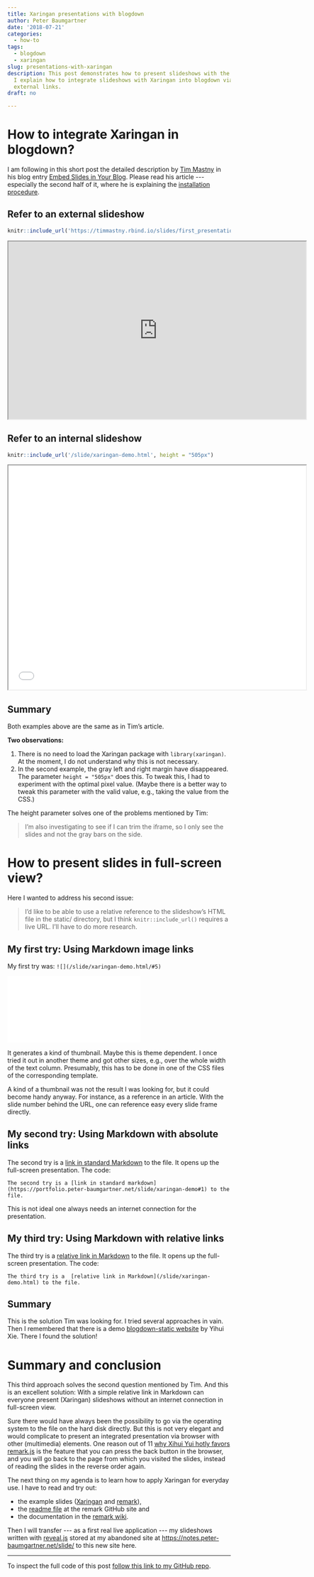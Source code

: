 ```yaml
---
title: Xaringan presentations with blogdown
author: Peter Baumgartner
date: '2018-07-21'
categories:
  - how-to
tags:
  - blogdown
  - xaringan
slug: presentations-with-xaringan
description: This post demonstrates how to present slideshows with the Xaringan package.
  I explain how to integrate slideshows with Xaringan into blogdown via internal and
  external links.
draft: no

---
```


# How to integrate Xaringan in blogdown?

I am following in this short post the detailed description by [Tim Mastny](https://timmastny.rbind.io/)  in his blog entry [Embed Slides in Your Blog](https://timmastny.rbind.io/blog/embed-slides-knitr-blogdown/). Please read his article --- especially the second half of it, where he is explaining the [installation procedure](https://timmastny.rbind.io/blog/embed-slides-knitr-blogdown/#upload-your-slideshow-to-your-website).

## Refer to an external slideshow



```r
knitr::include_url('https://timmastny.rbind.io/slides/first_presentation')
```

<iframe src="https://timmastny.rbind.io/slides/first_presentation" width="672" height="400px"></iframe>

## Refer to an internal slideshow



```r
knitr::include_url('/slide/xaringan-demo.html', height = "505px")
```

<iframe src="/slide/xaringan-demo.html" width="672" height="505px"></iframe>

## Summary

Both examples above are the same as in Tim’s article. 

**Two observations:**

1. There is no need to load the Xaringan package with `library(xaringan)`. At the moment, I do not understand why this is not necessary. 
2. In the second example, the gray left and right margin have disappeared. The parameter `height = "505px"` does this. To tweak this, I had to experiment with the optimal pixel value. (Maybe there is a better way to tweak this parameter with the valid value, e.g., taking the value from the CSS.) 

The height parameter solves one of the problems mentioned by Tim:

> I’m also investigating to see if I can trim the iframe, so I only see the slides and not the gray bars on the side.


# How to present slides in full-screen view?

Here I wanted to address his second issue:

> I’d like to be able to use a relative reference to the slideshow’s HTML file in the static/ directory, but I think `knitr::include_url()` requires a live URL. I’ll have to do more research.

## My first try: Using Markdown image links 

My first try was: `![](/slide/xaringan-demo.html/#5)`

![](/slide/xaringan-demo.html#5)

It generates a kind of thumbnail. Maybe this is theme dependent. I once tried it out in another theme and got other sizes, e.g., over the whole width of the text column. Presumably, this has to be done in one of the CSS files of the corresponding template. 

A kind of a thumbnail was not the result I was looking for, but it could become handy anyway. For instance, as a reference in an article. With the slide number behind the URL, one can reference easy every slide frame directly.

## My second try: Using Markdown with absolute links

The second try is a [link in standard Markdown](https://portfolio.peter-baumgartner.net/slide/xaringan-demo#1) to the file. It opens up the full-screen presentation. The code:

`The second try is a [link in standard markdown](https://portfolio.peter-baumgartner.net/slide/xaringan-demo#1) to the file.`

This is not ideal one always needs an internet connection for the presentation.

## My third try: Using Markdown with relative links

The third try is a  [relative link in Markdown](/slide/xaringan-demo.html) to the file. It opens up the full-screen presentation. The code:

`The third try is a  [relative link in Markdown](/slide/xaringan-demo.html) to the file.`

## Summary 
This is the solution Tim was looking for. I tried several approaches in vain. Then I remembered that there is a demo [blogdown-static website](https://github.com/yihui/blogdown-static) by Yihui Xie. There I found the solution!

# Summary and conclusion

This third approach solves the second question mentioned by Tim. And this is an excellent solution: With a simple relative link in Markdown can everyone present (Xaringan) slideshows without an internet connection in full-screen view.

Sure there would have always been the possibility to go via the operating system to the file on the hard disk directly. But this is not very elegant and would complicate to present an integrated presentation via browser with other (multimedia) elements. One reason out of 11 [why Xihui Yui hotly favors remark.js](https://yihui.name/en/2017/08/why-xaringan-remark-js/) is the feature that you can press the back button in the browser, and you will go back to the page from which you visited the slides, instead of reading the slides in the reverse order again. 

The next thing on my agenda is to learn how to apply Xaringan for everyday use. I have to read and try out: 

+ the example slides ([Xaringan](/slide/xaringan-demo.html) and [remark](https://remarkjs.com/#1)), 
+ the [readme file](https://github.com/gnab/remark) at the remark GitHub site and
+ the documentation in the [remark wiki](https://github.com/gnab/remark/wiki). 

Then I will transfer --- as a first real live application --- my slideshows written with [reveal.js](https://revealjs.com/) stored at my abandoned site at https://notes.peter-baumgartner.net/slide/ to this new site here.

***

To inspect the full code of this post [follow this link to my GitHub repo](https://github.com/petzi53/weblog-portfolio/blob/master/content/post/2018-07-18-presentations-with-xaringan.Rmd).


<span class='Z3988' title='url_ver=Z39.88-2004&amp;ctx_ver=Z39.88-2004&amp;rfr_id=info%3Asid%2Fzotero.org%3A2&amp;rft_val_fmt=info%3Aofi%2Ffmt%3Akev%3Amtx%3Adc&amp;rft.type=blogPost&amp;rft.title=Xaringan%20presentations%20with%20blogdown%20::%20Open%20Science%20Education&amp;rft.source=Xaringan%20presentations%20with%20blogdown&amp;rft.rights=CC%20BY-SA%204.0&amp;rft.description=This%20post%20demonstrates%20how%20to%20present%20slideshows%20with%20the%20Xaringan%20package.%20I%20explain%20how%20to%20integrate%20slideshows%20with%20Xaringan%20into%20blogdown%20via%20internal%20and%20external%20links.&amp;rft.identifier=https%3A%2F%2Fnotes.peter-baumgartner.net%2F2018%2F07%2F21%2Fpresentations-with-xaringan&amp;rft.aufirst=Peter&amp;rft.aulast=Baumgartner&amp;rft.au=Peter%20Baumgartner&amp;rft.date=&amp;rft.language=en'></span>
